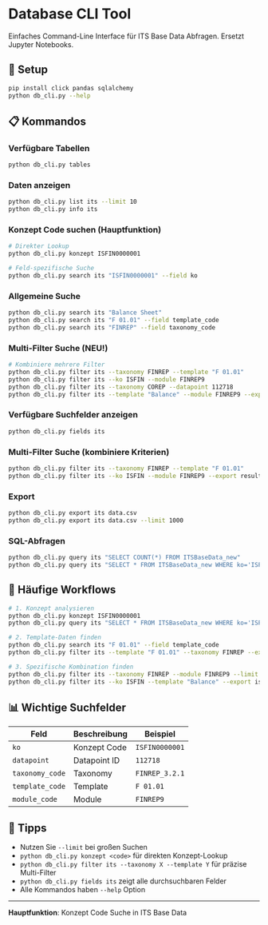 # Database CLI Tool

Einfaches Command-Line Interface für ITS Base Data Abfragen. Ersetzt Jupyter Notebooks.

## 🚀 Setup

```bash
pip install click pandas sqlalchemy
python db_cli.py --help
```

## 📋 Kommandos

### Verfügbare Tabellen
```bash
python db_cli.py tables
```

### Daten anzeigen
```bash
python db_cli.py list its --limit 10
python db_cli.py info its
```

### Konzept Code suchen (Hauptfunktion)
```bash
# Direkter Lookup
python db_cli.py konzept ISFIN0000001

# Feld-spezifische Suche
python db_cli.py search its "ISFIN0000001" --field ko
```

### Allgemeine Suche
```bash
python db_cli.py search its "Balance Sheet"
python db_cli.py search its "F 01.01" --field template_code
python db_cli.py search its "FINREP" --field taxonomy_code
```

### Multi-Filter Suche (NEU!)
```bash
# Kombiniere mehrere Filter
python db_cli.py filter its --taxonomy FINREP --template "F 01.01"
python db_cli.py filter its --ko ISFIN --module FINREP9
python db_cli.py filter its --taxonomy COREP --datapoint 112718
python db_cli.py filter its --template "Balance" --module FINREP9 --export results.csv
```

### Verfügbare Suchfelder anzeigen
```bash
python db_cli.py fields its
```

### Multi-Filter Suche (kombiniere Kriterien)
```bash
python db_cli.py filter its --taxonomy FINREP --template "F 01.01"
python db_cli.py filter its --ko ISFIN --module FINREP9 --export results.csv
```

### Export
```bash
python db_cli.py export its data.csv
python db_cli.py export its data.csv --limit 1000
```

### SQL-Abfragen
```bash
python db_cli.py query its "SELECT COUNT(*) FROM ITSBaseData_new"
python db_cli.py query its "SELECT * FROM ITSBaseData_new WHERE ko='ISFIN0000001'" --output results.csv
```

## 🎯 Häufige Workflows

```bash
# 1. Konzept analysieren
python db_cli.py konzept ISFIN0000001
python db_cli.py query its "SELECT * FROM ITSBaseData_new WHERE ko='ISFIN0000001'" --output konzept_details.csv

# 2. Template-Daten finden
python db_cli.py search its "F 01.01" --field template_code
python db_cli.py filter its --template "F 01.01" --taxonomy FINREP --export balance_sheet.csv

# 3. Spezifische Kombination finden
python db_cli.py filter its --taxonomy FINREP --module FINREP9 --limit 20
python db_cli.py filter its --ko ISFIN --template "Balance" --export isfin_balance.csv
```

## 📊 Wichtige Suchfelder

| Feld | Beschreibung | Beispiel |
|------|-------------|----------|
| `ko` | Konzept Code | `ISFIN0000001` |
| `datapoint` | Datapoint ID | `112718` |
| `taxonomy_code` | Taxonomy | `FINREP_3.2.1` |
| `template_code` | Template | `F 01.01` |
| `module_code` | Module | `FINREP9` |

## 🔧 Tipps

- Nutzen Sie `--limit` bei großen Suchen
- `python db_cli.py konzept <code>` für direkten Konzept-Lookup
- `python db_cli.py filter its --taxonomy X --template Y` für präzise Multi-Filter
- `python db_cli.py fields its` zeigt alle durchsuchbaren Felder
- Alle Kommandos haben `--help` Option

---

**Hauptfunktion**: Konzept Code Suche in ITS Base Data